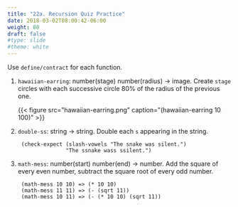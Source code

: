 ```yaml
---
title: "22a. Recursion Quiz Practice"
date: 2018-03-02T08:00:42-06:00
weight: 80
draft: false
#type: slide
#theme: white
---
```


Use `define/contract` for each function.

1. `hawaiian-earring`: number(stage) number(radius) -> image. Create `stage` circles with each successive circle 80% of the radius of the previous one.

    {{< figure src="hawaiian-earring.png" 
               caption="(hawaiian-earring 10 100)" 
               >}}


2. `double-ss`: string -> string. Double each `s` appearing in the string.

        (check-expect (slash-vowels "The snake was silent.") 
                      "The ssnake wass ssilent.")

3. `math-mess`: number(start) number(end) -> number. Add the square of every even number, subtract the square root of every odd number.

        (math-mess 10 10) => (* 10 10)
        (math-mess 11 11) => (- (sqrt 11))
        (math-mess 10 11) => (- (* 10 10) (sqrt 11))



